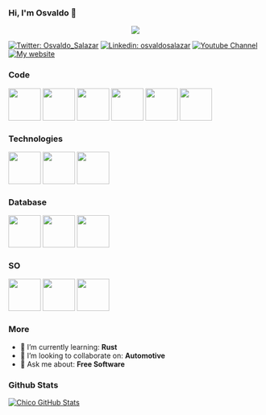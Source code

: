 ### Hi, I'm Osvaldo 👋

<!-- Typing SVG by DenverCoder1 - https://github.com/DenverCoder1/readme-typing-svg -->
<p align="center">
  <a href="https://github.com/DenverCoder1/readme-typing-svg"><img src="https://readme-typing-svg.herokuapp.com/?lines=Computer%20Science;Astronomer%20Amateur;Community%20Organizer;Always%20learning%20new%20things;Willing%20to%20Relocate&center=true&width=380&height=45"></a>
</p>

[![Twitter: Osvaldo_Salazar](https://img.shields.io/twitter/follow/osvaldo_salazar?style=social)](https://twitter.com/osvaldo_salazar)
[![Linkedin: osvaldosalazar](https://img.shields.io/badge/-osvaldosalazar-blue?style=flat-square&logo=Linkedin&logoColor=white&link=https://www.linkedin.com/in/osvaldosalazar/)](https://www.linkedin.com/in/osvaldosalazar/)
[![Youtube Channel](
https://img.shields.io/badge/-Osvaldo%20Salazar-red??style=flat-square&logo=Youtube&link=https://www.youtube.com/osvaldosalazar)](https://www.youtube.com/osvaldosalazar)
[![My website](
https://img.shields.io/badge/-My%20website-blue??style=flat-square&logo=linux&logoColor=black&link=http://www.salazarysanchez.com)](http://www.salazarysanchez.com)

### Code
<img height="64px" src="https://cdn.svgporn.com/logos/c.svg">  <img height="64px" src="https://cdn.svgporn.com/logos/c-plusplus.svg">  <img height="64px" src="https://cdn.svgporn.com/logos/python.svg">  <img height="64px" src="https://cdn.svgporn.com/logos/html-5.svg">  <img height="64px" src="https://cdn.svgporn.com/logos/css-3.svg">  <img height="64px" src="https://cdn.svgporn.com/logos/r-lang.svg">

### Technologies
<img height="64px" src="https://cdn.svgporn.com/logos/git-icon.svg">  <img height="64px" src="https://cdn.svgporn.com/logos/bash-icon.svg">  <img height="64px" src="https://cdn.svgporn.com/logos/vim.svg">  

### Database
<img height="64px" src="https://cdn.svgporn.com/logos/postgresql.svg">  <img height="64px" src="https://cdn.svgporn.com/logos/mariadb-icon.svg">  <img height="64px" src="https://cdn.svgporn.com/logos/mysql.svg">

### SO
<img height="64px" src="https://cdn.svgporn.com/logos/linux-tux.svg">  <img height="64px" src="https://cdn.svgporn.com/logos/debian.svg">   <img height="64px" src="https://cdn.svgporn.com/logos/gnu.svg">

### More
- 🌱 I’m currently learning: __Rust__
- 👯 I’m looking to collaborate on: __Automotive__
- 💬 Ask me about: __Free Software__

### Github Stats

[![Chico GitHub Stats](https://github-readme-stats.vercel.app/api?username=ChicoXXX&show_icons=true&count_private=true&theme=radical)](https://github.com/ChicoXXX)
